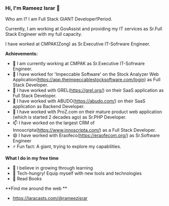 ### Hi, I'm Rameez Israr 👋

Who am I? I am Full Stack GIANT Developer!Period.

Currently, I am working at GovAssist and providing my IT services as Sr.Full Stack Engineer with my full capacity.

I have worked at CMPAK(Zong) as Sr.Executive IT-Sofrware Engineer.


**Achievements:**

- 🔭 I am currently working at CMPAK as  Sr.Executive IT-Sofrware Engineer.
- 🌱 I have worked for 'Impeccable Software' on the Stock Analyzer Web Application(https://app.theimpeccablestocksoftware.com/login) as Full Stack Developer.
- 👯 I have worked with GREL(https://grel.org/) on their SaaS application as Full Stack Developer.
- 🤔 I have worked with ABUDO(https://abudo.com/) on their SaaS application as Backend Developer.
- 💬 I have worked with ProZ.com on their mature product web application (which is started 2 decades ago) as Sr.PHP Developer.
- 📫 I have worked on the largest CRM of Innoscripta(https://www.innoscripta.com/) as a Full Stack Developer.
- 😄 I have worked with Eraofeco(https://eraofecom.org/) as Sr.Software Engineer
- ⚡ Fun fact: A giant, trying to explore my capabilities.


**What I do in my free time**
- 🔭 I believe in growing through learning 
- 🔭 Tech-hungry! Equip myself with new tools and technologies
- 🔭 Read Books

**Find me around the web **
- https://laracasts.com/@rameezisrar
